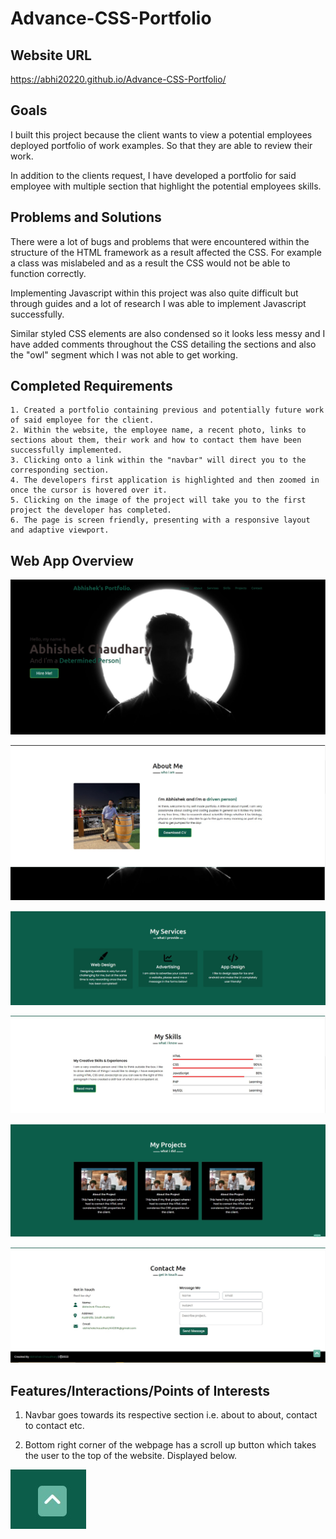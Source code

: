 # Advance-CSS-Portfolio

##  Website URL
https://abhi20220.github.io/Advance-CSS-Portfolio/

## Goals
I built this project because the client wants to view
a potential employees deployed portfolio of work examples. 
So that they are able to review their work.

In addition to the clients request, I have developed a portfolio
for said employee with multiple section that highlight the potential employees skills.

## Problems and Solutions
There were a lot of bugs and problems that were encountered within the structure of the HTML framework as a result affected the CSS. For example a class was mislabeled and as a result the CSS would not be able to function correctly. 

Implementing Javascript within this project was also quite difficult but through guides and a lot of research I was able to implement Javascript successfully. 

Similar styled CSS elements are also condensed so it looks less messy and I have added comments throughout the CSS detailing the sections and also the "owl" segment which I was not able to get working.

## Completed Requirements

```
1. Created a portfolio containing previous and potentially future work of said employee for the client.
2. Within the website, the employee name, a recent photo, links to sections about them, their work and how to contact them have been successfully implemented.
3. Clicking onto a link within the "navbar" will direct you to the corresponding section.
4. The developers first application is highlighted and then zoomed in once the cursor is hovered over it.
5. Clicking on the image of the project will take you to the first project the developer has completed.
6. The page is screen friendly, presenting with a responsive layout and adaptive viewport.
```

## Web App Overview

![Abhishek home page displaying title, navbar, main header and main image](./Assets/Images/Home-page.jpg)

![Abhisheks about me section, detailing himself with an image of himself](./Assets/Images/about-me.jpg)

![Abhisheks my service section, outlining what consumer products he is able to provide](./Assets/Images/my-services.jpg)

![Abhisheks my skills section, outlining his valuable skills](./Assets/Images/my-skills.jpg)

![Abhisheks project section, showcasing his project albeit three projects appear the others are placeholders for future projects](./Assets/Images/my-projects.jpg)

![Abhisheks contact me section, showcasing his details and a contact form](./Assets/Images/contact-me.jpg)

## Features/Interactions/Points of Interests

1. Navbar goes towards its respective section i.e. about to about, contact to contact etc.

2. Bottom right corner of the webpage has a 
scroll up button which takes the user to the top of the website. Displayed below.

![Scroll up button](./Assets/Images/button-arrow.jpg)





